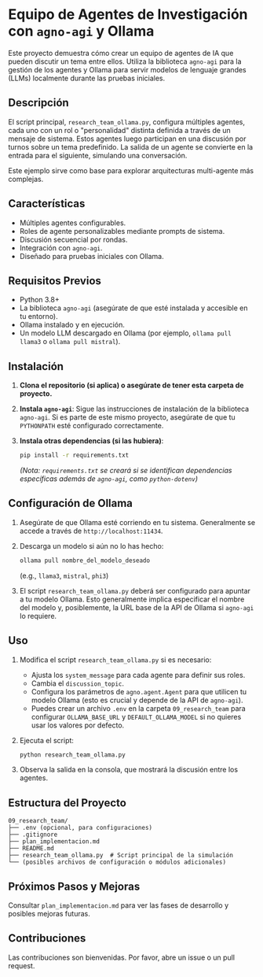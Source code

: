 # Equipo de Agentes de Investigación con `agno-agi` y Ollama

Este proyecto demuestra cómo crear un equipo de agentes de IA que pueden discutir un tema entre ellos. Utiliza la biblioteca `agno-agi` para la gestión de los agentes y Ollama para servir modelos de lenguaje grandes (LLMs) localmente durante las pruebas iniciales.

## Descripción

El script principal, `research_team_ollama.py`, configura múltiples agentes, cada uno con un rol o "personalidad" distinta definida a través de un mensaje de sistema. Estos agentes luego participan en una discusión por turnos sobre un tema predefinido. La salida de un agente se convierte en la entrada para el siguiente, simulando una conversación.

Este ejemplo sirve como base para explorar arquitecturas multi-agente más complejas.

## Características

* Múltiples agentes configurables.
* Roles de agente personalizables mediante prompts de sistema.
* Discusión secuencial por rondas.
* Integración con `agno-agi`.
* Diseñado para pruebas iniciales con Ollama.

## Requisitos Previos

* Python 3.8+
* La biblioteca `agno-agi` (asegúrate de que esté instalada y accesible en tu entorno).
* Ollama instalado y en ejecución.
* Un modelo LLM descargado en Ollama (por ejemplo, `ollama pull llama3` o `ollama pull mistral`).

## Instalación

1. **Clona el repositorio (si aplica) o asegúrate de tener esta carpeta de proyecto.**
2. **Instala `agno-agi`**: Sigue las instrucciones de instalación de la biblioteca `agno-agi`. Si es parte de este mismo proyecto, asegúrate de que tu `PYTHONPATH` esté configurado correctamente.
3. **Instala otras dependencias (si las hubiera)**:

    ```bash
    pip install -r requirements.txt 
    ```

    *(Nota: `requirements.txt` se creará si se identifican dependencias específicas además de `agno-agi`, como `python-dotenv`)*

## Configuración de Ollama

1. Asegúrate de que Ollama esté corriendo en tu sistema. Generalmente se accede a través de `http://localhost:11434`.
2. Descarga un modelo si aún no lo has hecho:

    ```bash
    ollama pull nombre_del_modelo_deseado 
    ```

    (e.g., `llama3`, `mistral`, `phi3`)
3. El script `research_team_ollama.py` deberá ser configurado para apuntar a tu modelo Ollama. Esto generalmente implica especificar el nombre del modelo y, posiblemente, la URL base de la API de Ollama si `agno-agi` lo requiere.

## Uso

1. Modifica el script `research_team_ollama.py` si es necesario:
    * Ajusta los `system_message` para cada agente para definir sus roles.
    * Cambia el `discussion_topic`.
    * Configura los parámetros de `agno.agent.Agent` para que utilicen tu modelo Ollama (esto es crucial y depende de la API de `agno-agi`).
    * Puedes crear un archivo `.env` en la carpeta `09_research_team` para configurar `OLLAMA_BASE_URL` y `DEFAULT_OLLAMA_MODEL` si no quieres usar los valores por defecto.
2. Ejecuta el script:

    ```bash
    python research_team_ollama.py
    ```

3. Observa la salida en la consola, que mostrará la discusión entre los agentes.

## Estructura del Proyecto

```text
09_research_team/
├── .env (opcional, para configuraciones)
├── .gitignore
├── plan_implementacion.md
├── README.md
├── research_team_ollama.py  # Script principal de la simulación
└── (posibles archivos de configuración o módulos adicionales)
```

## Próximos Pasos y Mejoras

Consultar `plan_implementacion.md` para ver las fases de desarrollo y posibles mejoras futuras.

## Contribuciones

Las contribuciones son bienvenidas. Por favor, abre un issue o un pull request.

